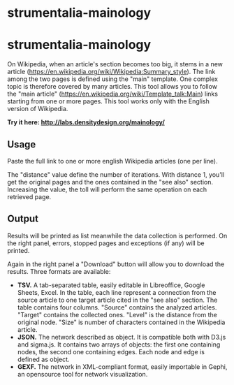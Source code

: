 # strumentalia-mainology
# strumentalia-mainology

On Wikipedia, when an article's section becomes too big, it stems in a new article (https://en.wikipedia.org/wiki/Wikipedia:Summary_style). The link among the two pages is defined using the "main" template. One complex topic is therefore covered by many articles. This tool allows you to follow the "main article" (https://en.wikipedia.org/wiki/Template_talk:Main) links starting from one or more pages. This tool works only with the English version of Wikipedia.

**Try it here: http://labs.densitydesign.org/mainology/**

Usage
-----

Paste the full link to one or more english Wikipedia articles (one per line).

The "distance" value define the number of iterations. With distance 1, you'll get the original pages and the ones contained in the "see also" section. 
Increasing the value, the toll will perform the same operation on each retrieved page.

Output
------

Results will be printed as list meanwhile the data collection is performed. 
On the right panel, errors, stopped pages and exceptions (if any) will be printed.

Again in the right panel a "Download" button will allow you to download the results.
Three formats are available:
* **TSV.** A tab-separated table, easily editable in Libreoffice, Google Sheets, Excel. In the table, each line represent a connection from the source article to one target article cited in the "see also" section. The table contains four columns. "Source" contains the analyzed articles. "Target" contains the collected ones. "Level" is the distance from the original node. "Size" is number of characters contained in the Wikipedia article.
* **JSON.** The network described as object. It is compatible both with D3.js and sigma.js.
It contains two arrays of objects: the first one containing nodes, the second one containing edges. Each node and edge is defined as object.
* **GEXF.** The network in XML-compliant format, easily importable in Gephi, an opensource tool for network visualization.

